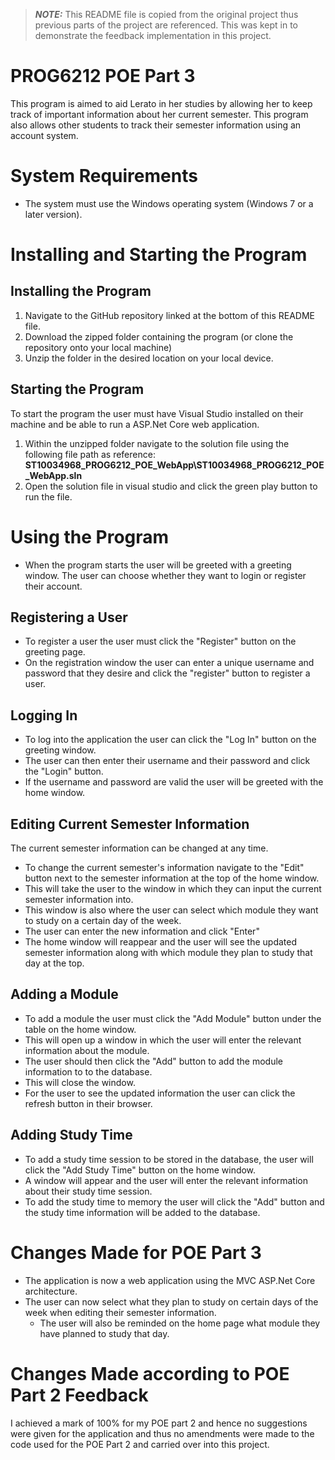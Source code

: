> **_NOTE:_** This README file is copied from the original project thus previous parts of the project are referenced. This was kept in to demonstrate the feedback implementation in this project.

 # PROG6212 POE Part 3

This program is aimed to aid Lerato in her studies by allowing her to keep track of important information about her current semester. This program also allows other students to track their semester information using an account system.


# System Requirements

* The system must use the Windows operating system (Windows 7 or a later version).

# Installing and Starting the Program

## Installing the Program
1. Navigate to the GitHub repository linked at the bottom of this README file.
2. Download the zipped folder containing the program (or clone the repository onto your local machine)
3. Unzip the folder in the desired location on your local device.
## Starting the Program
To start the program the user must have Visual Studio installed on their machine and be able to run a ASP.Net Core web application.

1. Within the unzipped folder navigate to the solution file using the following file path as reference:
**ST10034968_PROG6212_POE_WebApp\ST10034968_PROG6212_POE_WebApp.sln**
2. Open the solution file in visual studio and click the green play button to run the file.
# Using the Program
* When the program starts the user will be greeted with a greeting window. The user can choose whether they want to login or register their account.
## Registering a User
* To register a user the user must click the "Register" button on the greeting page.
* On the registration window the user can enter a unique username and password that they desire and click the "register" button to register a user.
## Logging In
* To log into the application the user can click the "Log In" button on the greeting window.
* The user can then enter their username and their password and click the "Login" button.
* If the username and password are valid the user will be greeted with the home window.
## Editing Current Semester Information
The current semester information can be changed at any time. 
* To change the current semester's information navigate to the "Edit" button next to the semester information at the top of the home window.
* This will take the user to the window in which they can input the current semester information into. 
* This window is also where the user can select which module they want to study on a certain day of the week.
* The user can enter the new information and click "Enter"
* The home window will reappear and the user will see the updated semester information along with which module they plan to study that day at the top.
## Adding a Module
* To add a module the user must click the "Add Module" button under the  table on the home window. 
* This will open up a window in which the user will enter the relevant information about the module.
* The user should then click the "Add" button to add the module information to to the database.
* This will close the window.
* For the user to see the updated information the user can click the refresh button in their browser.
## Adding Study Time
* To add a study time session to be stored in the database, the user will click the "Add Study Time" button on the home window.
* A window will appear and the user will enter the relevant information about their study time session. 
* To add the study time to memory the user will click the "Add" button and the study time information will be added to the database.
# Changes Made for POE Part 3
* The application is now a web application using the MVC ASP.Net Core architecture.
* The user can now select what they plan to study on certain days of the week when editing their semester information.
	* The user will also be reminded on the home page what module they have planned to study that day.
# Changes Made according to POE Part 2 Feedback
I achieved a mark of 100% for my POE part 2 and hence no suggestions were given for the application and thus no amendments were made to the code used for the POE Part 2 and carried over into this project. 

